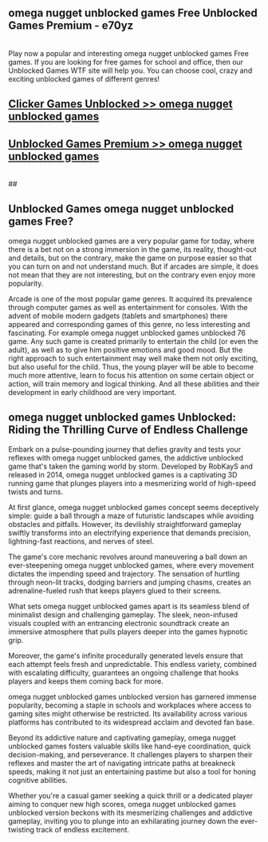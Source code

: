 ## omega nugget unblocked games Free Unblocked Games Premium - e70yz <br>
<br>
Play now a popular and interesting omega nugget unblocked games Free games. If you are looking for free games for school and office, then our Unblocked Games WTF site will help you. You can choose cool, crazy and exciting unblocked games of different genres!


##  [Clicker Games Unblocked >> omega nugget unblocked games](http://freeplayer.one?title=omega_nugget_unblocked_games&ref=05)

##  [Unblocked Games Premium >> omega nugget unblocked games](http://freeplayer.one?title=omega_nugget_unblocked_games&ref=05)
  <br>
  ##



## Unblocked Games omega nugget unblocked games Free?

omega nugget unblocked games are a very popular game for today, where there is a bet not on a strong immersion in the game, its reality, thought-out and details, but on the contrary, make the game on purpose easier so that you can turn on and not understand much. But if arcades are simple, it does not mean that they are not interesting, but on the contrary even enjoy more popularity.

Arcade is one of the most popular game genres. It acquired its prevalence through computer games as well as entertainment for consoles. With the advent of mobile modern gadgets (tablets and smartphones) there appeared and corresponding games of this genre, no less interesting and fascinating. For example omega nugget unblocked games unblocked 76 game. Any such game is created primarily to entertain the child (or even the adult), as well as to give him positive emotions and good mood. But the right approach to such entertainment may well make them not only exciting, but also useful for the child. Thus, the young player will be able to become much more attentive, learn to focus his attention on some certain object or action, will train memory and logical thinking. And all these abilities and their development in early childhood are very important.

##  omega nugget unblocked games Unblocked: Riding the Thrilling Curve of Endless Challenge

Embark on a pulse-pounding journey that defies gravity and tests your reflexes with omega nugget unblocked games, the addictive unblocked game that's taken the gaming world by storm. Developed by RobKayS and released in 2014, omega nugget unblocked games is a captivating 3D running game that plunges players into a mesmerizing world of high-speed twists and turns.

At first glance, omega nugget unblocked games concept seems deceptively simple: guide a ball through a maze of futuristic landscapes while avoiding obstacles and pitfalls. However, its devilishly straightforward gameplay swiftly transforms into an electrifying experience that demands precision, lightning-fast reactions, and nerves of steel.

The game's core mechanic revolves around maneuvering a ball down an ever-steepening omega nugget unblocked games, where every movement dictates the impending speed and trajectory. The sensation of hurtling through neon-lit tracks, dodging barriers and jumping chasms, creates an adrenaline-fueled rush that keeps players glued to their screens.

What sets omega nugget unblocked games apart is its seamless blend of minimalist design and challenging gameplay. The sleek, neon-infused visuals coupled with an entrancing electronic soundtrack create an immersive atmosphere that pulls players deeper into the games hypnotic grip.

Moreover, the game's infinite procedurally generated levels ensure that each attempt feels fresh and unpredictable. This endless variety, combined with escalating difficulty, guarantees an ongoing challenge that hooks players and keeps them coming back for more.

omega nugget unblocked games unblocked version has garnered immense popularity, becoming a staple in schools and workplaces where access to gaming sites might otherwise be restricted. Its availability across various platforms has contributed to its widespread acclaim and devoted fan base.

Beyond its addictive nature and captivating gameplay, omega nugget unblocked games fosters valuable skills like hand-eye coordination, quick decision-making, and perseverance. It challenges players to sharpen their reflexes and master the art of navigating intricate paths at breakneck speeds, making it not just an entertaining pastime but also a tool for honing cognitive abilities.

Whether you're a casual gamer seeking a quick thrill or a dedicated player aiming to conquer new high scores, omega nugget unblocked games unblocked version beckons with its mesmerizing challenges and addictive gameplay, inviting you to plunge into an exhilarating journey down the ever-twisting track of endless excitement.